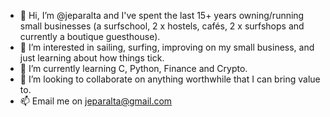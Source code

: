 - 👋 Hi, I’m @jeparalta and I've spent the last 15+ years owning/running small businesses (a surfschool, 2 x hostels, cafés, 2 x surfshops and currently a boutique guesthouse).
- 👀 I’m interested in sailing, surfing, improving on my small business, and just learning about how things tick.
- 🌱 I’m currently learning C, Python, Finance and Crypto.
- 💞️ I’m looking to collaborate on anything worthwhile that I can bring value to.
- 📫 Email me on jeparalta@gmail.com 

<!---
jeparalta/jeparalta is a ✨ special ✨ repository because its `README.md` (this file) appears on your GitHub profile.
You can click the Preview link to take a look at your changes.
--->
